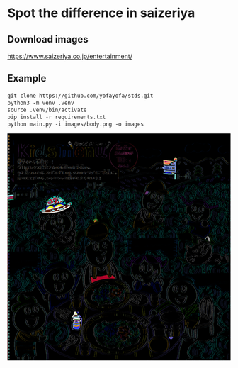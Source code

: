 # Spot the difference in saizeriya

## Download images

https://www.saizeriya.co.jp/entertainment/

## Example

```
git clone https://github.com/yofayofa/stds.git
python3 -m venv .venv
source .venv/bin/activate
pip install -r requirements.txt
python main.py -i images/body.png -o images
```

![difference](images/diff.png "diff.png")